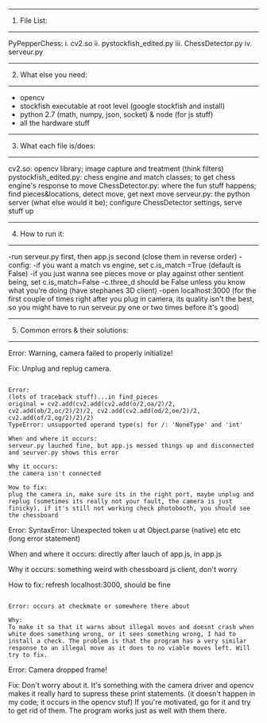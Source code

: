 ----------------------
1) File List:
----------------------
PyPepperChess:
  i.   cv2.so
  ii.  pystockfish_edited.py 
  iii. ChessDetector.py
  iv.  serveur.py

----------------------
2) What else you need:
----------------------
- opencv
- stockfish executable at root level (google stockfish and install)
- python 2.7 (math, numpy, json, socket) & node (for js stuff)
- all the hardware stuff

----------------------
3) What each file is/does:
----------------------
cv2.so: opencv library; image capture and treatment (think filters)
pystockfish_edited.py: chess engine and match classes; to get chess engine's response to move
ChessDetector.py: where the fun stuff happens; find pieces&locations, detect move, get next move
serveur.py: the python server (what else would it be); configure ChessDetector settings, serve stuff up

----------------------
4) How to run it:
----------------------
-run serveur.py first, then app.js second (close them in reverse order)
    - config: -if you want a match vs engine, set c.is_match =True (default is False)
              -if you just wanna see pieces move or play against other sentient being, set c.is_match=False
              -c.three_d should be False unless you know what you're doing (have stephanes 3D client)
-open localhost:3000
(for the first couple of times right after you plug in camera, its quality isn't the best, so you might have to run serveur.py one or two times before it's good)

----------------------
5) Common errors & their solutions:
----------------------
Error:
Warning, camera failed to properly initialize!

Fix:
Unplug and replug camera.

~~~~~~~~

Error:
(lots of traceback stuff)...in find_pieces
original = cv2.add(cv2.add(cv2.add(o/2,oa/2)/2, cv2.add(ob/2,oc/2)/2)/2, cv2.add(cv2.add(od/2,oe/2)/2, cv2.add(of/2,og/2)/2)/2)
TypeError: unsupported operand type(s) for /: 'NoneType' and 'int'

When and where it occurs:
serveur.py lauched fine, but app.js messed things up and disconnected and seurver.py shows this error

Why it occurs:
the camera isn't connected

How to fix:
plug the camera in, make sure its in the right port, maybe unplug and replug (sometimes its really not your fault, the camera is just finicky), if it's still not working check photobooth, you should see the chessboard

~~~~~~~~

Error:
SyntaxError: Unexpected token u
at Object.parse (native)    etc etc (long error statement)

When and where it occurs:
directly after lauch of app.js, in app.js

Why it occurs:
something weird with chessboard js client, don't worry

How to fix:
refresh localhost:3000, should be fine

~~~~~~~~

Error: occurs at checkmate or somewhere there about

Why:
To make it so that it warns about illegal moves and doesnt crash when white does something wrong, or it sees something wrong, I had to install a check. The problem is that the program has a very similar response to an illegal move as it does to no viable moves left. Will try to fix.

~~~~~~~~

Error:
Camera dropped frame!

Fix:
Don't worry about it. It's something with the camera driver and opencv makes it really hard to supress these print statements. (it doesn't happen in my code; it occurs in the opencv stuf) If you're motivated, go for it and try to get rid of them. The program works just as well with them there.




